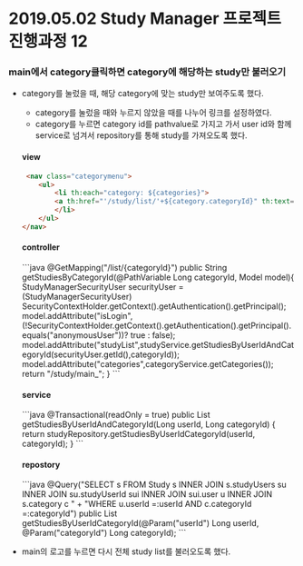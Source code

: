 # 2019.05.02 Study Manager 프로젝트 진행과정 12

### main에서 category클릭하면 category에 해당하는 study만 불러오기
- category를 눌렀을 때, 해당 category에 맞는 study만 보여주도록 했다.
    * category를 눌렀을 때와 누르지 않았을 때를 나누어 링크를 설정하였다.
    * category를 누르면 category id를 pathvalue로 가지고 가서 user id와 함께 service로 넘겨서 repository를 통해 study를 가져오도록 했다.

    <h4>view</h4>
    
    ```html
     <nav class="categorymenu">
        <ul>
            <li th:each="category: ${categories}">
            <a th:href="'/study/list/'+${category.categoryId}" th:text="${category.categoryName}"></a>
            </li>
        </ul>
    </nav>
    ``` 
    
    <h4>controller</h4>
    ```java
    @GetMapping("/list/{categoryId}")
    public String getStudiesByCategoryId(@PathVariable Long categoryId, Model model){
        StudyManagerSecurityUser securityUser = (StudyManagerSecurityUser) SecurityContextHolder.getContext().getAuthentication().getPrincipal();
        model.addAttribute("isLogin",(!SecurityContextHolder.getContext().getAuthentication().getPrincipal().equals("anonymousUser"))? true : false);
        model.addAttribute("studyList",studyService.getStudiesByUserIdAndCategoryId(securityUser.getId(),categoryId));
        model.addAttribute("categories",categoryService.getCategories());
        return "/study/main_";
    }
    ```

    <h4>service</h4>    
    ```java
    @Transactional(readOnly = true)
    public List<Study> getStudiesByUserIdAndCategoryId(Long userId, Long categoryId) {
        return studyRepository.getStudiesByUserIdCategoryId(userId, categoryId);
    }
    ```

    <h4>repostory</h4>
    ```java
    @Query("SELECT s FROM Study s INNER JOIN s.studyUsers su INNER JOIN su.studyUserId sui INNER JOIN sui.user u INNER JOIN s.category c " +
            "WHERE u.userId =:userId AND c.categoryId =:categoryId")
    public List<Study> getStudiesByUserIdCategoryId(@Param("userId") Long userId, @Param("categoryId") Long categoryId);
    ```


- main의 로고를 누르면 다시 전체 study list를 불러오도록 했다.
